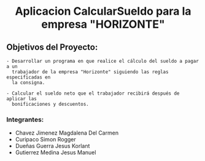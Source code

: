 
<h1 align="center">Aplicacion CalcularSueldo para la empresa "HORIZONTE"</h1>

## Objetivos del Proyecto: 
    - Desarrollar un programa en que realice el cálculo del sueldo a pagar a un
      trabajador de la empresa "Horizonte" siguiendo las reglas especificadas en
      la consigna.

    - Calcular el sueldo neto que el trabajador recibirá después de aplicar las
      bonificaciones y descuentos.
### Integrantes:

 - Chavez Jimenez Magdalena Del Carmen
 - Curipaco Simon Rogger
 - Dueñas Guerra Jesus Korlant
 - Gutierrez Medina Jesus Manuel


